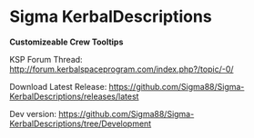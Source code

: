 # Sigma KerbalDescriptions


**Customizeable Crew Tooltips**


KSP Forum Thread: http://forum.kerbalspaceprogram.com/index.php?/topic/-0/

Download Latest Release: https://github.com/Sigma88/Sigma-KerbalDescriptions/releases/latest

Dev version: https://github.com/Sigma88/Sigma-KerbalDescriptions/tree/Development
